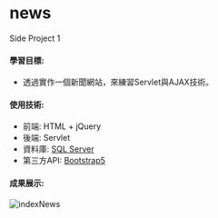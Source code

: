 # news
Side Project 1

#### 學習目標:
  - 透過實作一個新聞網站，來練習Servlet與AJAX技術。

#### 使用技術:
  - 前端: HTML + jQuery
  - 後端: Servlet
  - 資料庫: [SQL Server](https://www.microsoft.com/en-us/sql-server/)
  - 第三方API: [Bootstrap5](https://getbootstrap.com/)

#### 成果展示:

![indexNews](https://user-images.githubusercontent.com/97223740/157859729-79677f14-f977-413f-827e-a1149e12e536.png)
